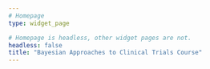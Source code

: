 ```yaml
---
# Homepage
type: widget_page

# Homepage is headless, other widget pages are not.
headless: false
title: "Bayesian Approaches to Clinical Trials Course"
---
```

